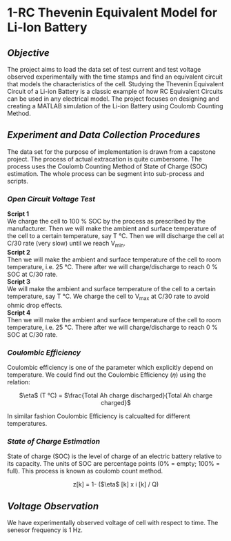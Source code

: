 # 1-RC Thevenin Equivalent Model for Li-Ion Battery
## _Objective_
The project aims to load the data set of test current and test voltage observed experimentally with the time stamps and find an equivalent circuit that models the characteristics of the cell. Studying the Thevenin Equivalent Circuit of a Li-ion Battery is a classic example of how RC Equivalent Circuits can be used in any electrical model. The project focuses on designing and creating a MATLAB simulation of the Li-ion Battery using Coulomb Counting Method.

## _Experiment and Data Collection Procedures_
The data set for the purpose of implementation is drawn from a capstone project. The process of actual extracation is quite cumbersome. The process uses the Coulomb Counting Method of State of Charge (SOC) estimation. The whole process can be segment into sub-process and scripts.

### _Open Circuit Voltage Test_
**Script 1** </br>
We charge the cell to 100 % SOC by the process as prescribed by the manufacturer. Then we will make the ambient and surface temperature of the cell to a certain temperature, say T &deg;C. Then we will discharge the cell at C/30 rate (very slow) until we reach V<sub>min</sub>.</br>
**Script 2** </br>
Then we will make the ambient and surface temperature of the cell to room temperature, i.e. 25 &deg;C. There after we will charge/discharge to reach 0 % SOC at C/30 rate.</br>
**Script 3** </br>
We will make the ambient and surface temperature of the cell to a certain temperature, say T &deg;C. We charge the cell to V<sub>max</sub> at C/30 rate to avoid ohmic drop effects.</br>
**Script 4** </br>
Then we will make the ambient and surface temperature of the cell to room temperature, i.e. 25 &deg;C. There after we will charge/discharge to reach 0 % SOC at C/30 rate.

### _Coulombic Efficiency_
Coulombic efficiency is one of the parameter which explicitly depend on temperature.
We could find out the Coulombic Efficiency ($\eta$) using the relation:
<p style="text-align: center;">$\eta$ (T &deg;C) = $\frac{Total Ah charge discharged}{Total Ah charge charged}$</p>
In similar fashion Coulombic Efficiency is calcualted for different temperatures.

### _State of Charge Estimation_
State of charge (SOC) is the level of charge of an electric battery relative to its capacity. The units of SOC are percentage points (0% = empty; 100% = full). This process is known as coulomb count method.
<p style="text-align: center;"> z[k] = 1- ($\eta$ [k] x i [k] / Q)</p>

## _Voltage Observation_
We have experimentally observed voltage of cell with respect to time. The senesor frequency is 1 Hz.

